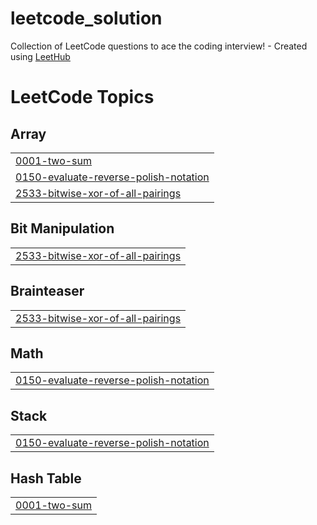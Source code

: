 # leetcode_solution
Collection of LeetCode questions to ace the coding interview! - Created using [LeetHub](https://github.com/QasimWani/LeetHub)

<!---LeetCode Topics Start-->
# LeetCode Topics
## Array
|  |
| ------- |
| [0001-two-sum](https://github.com/kundankumaryadav88/leetcode_solution/tree/master/0001-two-sum) |
| [0150-evaluate-reverse-polish-notation](https://github.com/kundankumaryadav88/leetcode_solution/tree/master/0150-evaluate-reverse-polish-notation) |
| [2533-bitwise-xor-of-all-pairings](https://github.com/kundankumaryadav88/leetcode_solution/tree/master/2533-bitwise-xor-of-all-pairings) |
## Bit Manipulation
|  |
| ------- |
| [2533-bitwise-xor-of-all-pairings](https://github.com/kundankumaryadav88/leetcode_solution/tree/master/2533-bitwise-xor-of-all-pairings) |
## Brainteaser
|  |
| ------- |
| [2533-bitwise-xor-of-all-pairings](https://github.com/kundankumaryadav88/leetcode_solution/tree/master/2533-bitwise-xor-of-all-pairings) |
## Math
|  |
| ------- |
| [0150-evaluate-reverse-polish-notation](https://github.com/kundankumaryadav88/leetcode_solution/tree/master/0150-evaluate-reverse-polish-notation) |
## Stack
|  |
| ------- |
| [0150-evaluate-reverse-polish-notation](https://github.com/kundankumaryadav88/leetcode_solution/tree/master/0150-evaluate-reverse-polish-notation) |
## Hash Table
|  |
| ------- |
| [0001-two-sum](https://github.com/kundankumaryadav88/leetcode_solution/tree/master/0001-two-sum) |
<!---LeetCode Topics End-->